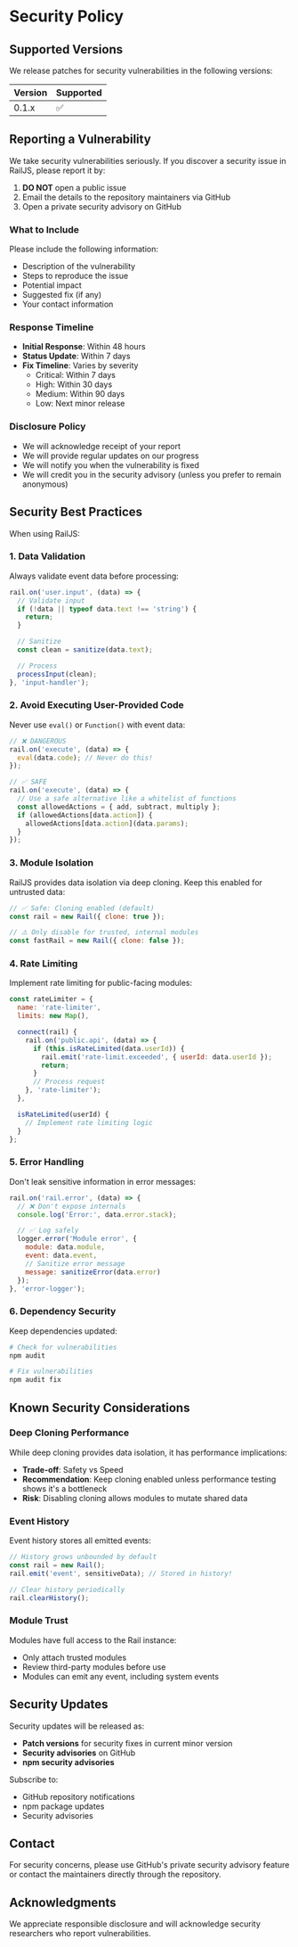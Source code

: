 # Security Policy

## Supported Versions

We release patches for security vulnerabilities in the following versions:

| Version | Supported          |
| ------- | ------------------ |
| 0.1.x   | :white_check_mark: |

## Reporting a Vulnerability

We take security vulnerabilities seriously. If you discover a security issue in RailJS, please report it by:

1. **DO NOT** open a public issue
2. Email the details to the repository maintainers via GitHub
3. Open a private security advisory on GitHub

### What to Include

Please include the following information:

- Description of the vulnerability
- Steps to reproduce the issue
- Potential impact
- Suggested fix (if any)
- Your contact information

### Response Timeline

- **Initial Response**: Within 48 hours
- **Status Update**: Within 7 days
- **Fix Timeline**: Varies by severity
  - Critical: Within 7 days
  - High: Within 30 days
  - Medium: Within 90 days
  - Low: Next minor release

### Disclosure Policy

- We will acknowledge receipt of your report
- We will provide regular updates on our progress
- We will notify you when the vulnerability is fixed
- We will credit you in the security advisory (unless you prefer to remain anonymous)

## Security Best Practices

When using RailJS:

### 1. Data Validation

Always validate event data before processing:

```javascript
rail.on('user.input', (data) => {
  // Validate input
  if (!data || typeof data.text !== 'string') {
    return;
  }

  // Sanitize
  const clean = sanitize(data.text);

  // Process
  processInput(clean);
}, 'input-handler');
```

### 2. Avoid Executing User-Provided Code

Never use `eval()` or `Function()` with event data:

```javascript
// ❌ DANGEROUS
rail.on('execute', (data) => {
  eval(data.code); // Never do this!
});

// ✅ SAFE
rail.on('execute', (data) => {
  // Use a safe alternative like a whitelist of functions
  const allowedActions = { add, subtract, multiply };
  if (allowedActions[data.action]) {
    allowedActions[data.action](data.params);
  }
});
```

### 3. Module Isolation

RailJS provides data isolation via deep cloning. Keep this enabled for untrusted data:

```javascript
// ✅ Safe: Cloning enabled (default)
const rail = new Rail({ clone: true });

// ⚠️ Only disable for trusted, internal modules
const fastRail = new Rail({ clone: false });
```

### 4. Rate Limiting

Implement rate limiting for public-facing modules:

```javascript
const rateLimiter = {
  name: 'rate-limiter',
  limits: new Map(),

  connect(rail) {
    rail.on('public.api', (data) => {
      if (this.isRateLimited(data.userId)) {
        rail.emit('rate-limit.exceeded', { userId: data.userId });
        return;
      }
      // Process request
    }, 'rate-limiter');
  },

  isRateLimited(userId) {
    // Implement rate limiting logic
  }
};
```

### 5. Error Handling

Don't leak sensitive information in error messages:

```javascript
rail.on('rail.error', (data) => {
  // ❌ Don't expose internals
  console.log('Error:', data.error.stack);

  // ✅ Log safely
  logger.error('Module error', {
    module: data.module,
    event: data.event,
    // Sanitize error message
    message: sanitizeError(data.error)
  });
}, 'error-logger');
```

### 6. Dependency Security

Keep dependencies updated:

```bash
# Check for vulnerabilities
npm audit

# Fix vulnerabilities
npm audit fix
```

## Known Security Considerations

### Deep Cloning Performance

While deep cloning provides data isolation, it has performance implications:

- **Trade-off**: Safety vs Speed
- **Recommendation**: Keep cloning enabled unless performance testing shows it's a bottleneck
- **Risk**: Disabling cloning allows modules to mutate shared data

### Event History

Event history stores all emitted events:

```javascript
// History grows unbounded by default
const rail = new Rail();
rail.emit('event', sensitiveData); // Stored in history!

// Clear history periodically
rail.clearHistory();
```

### Module Trust

Modules have full access to the Rail instance:

- Only attach trusted modules
- Review third-party modules before use
- Modules can emit any event, including system events

## Security Updates

Security updates will be released as:

- **Patch versions** for security fixes in current minor version
- **Security advisories** on GitHub
- **npm security advisories**

Subscribe to:
- GitHub repository notifications
- npm package updates
- Security advisories

## Contact

For security concerns, please use GitHub's private security advisory feature or contact the maintainers directly through the repository.

## Acknowledgments

We appreciate responsible disclosure and will acknowledge security researchers who report vulnerabilities.
